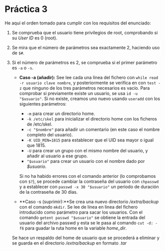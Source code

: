 # Práctica 3

He aquí el orden tomado para cumplir con los requisitos del enunciado:
1. Se comprueba que el usuario tiene privilegios de root, comprobando si su *User ID* es 0 (root).
2. Se mira que el número de parámetros sea exactamente 2, haciendo uso de `$#`.
3. Si el número de parámetros es 2, se comprueba si el primer parámetro es `-a` o `-s`.
    * **Caso -a (añadir):** See lee cada una línea del fichero con `while read -r usuario clave nombre`, y posteriormente se verifica en con `test -z` que ninguno de los tres parámetros necesarios es vacío.
        Para comprobar si previamente existe un usuario, se usa `id -u "$usuario"`. Si no existe, creamos uno nuevo usando `useradd` con los siguientes parámetros:     
        * `-m` para crear un directorio home.
        * `-k /etc/skel` para inicializar el directorio home con los ficheros de /etc/skel.
        * `-c "$nombre"` para añadir un comentario (en este caso el nombre completo del usuario).
        * `-K UID_MIN=1815` para establecer que el UID sea mayor o igual que 1815.
        * `-U` para crear un grupo con el mismo nombre del usuario, y añadir al usuario a ese grupo.
        * `"$usuario"` para crear un usuario con el nombre dado por *$usuario*.
        
        Si no ha habido errores con el comando anterior (lo comprobamos con `$?`), se procede cambiar la contraseña del usuario con `chpasswd` y a establecer con `passwd -x 30 "$usuario"` un periodo de duración de la contraseña de 30 días.
    * **Caso -s (suprimir):**Se crea una nuevo directorio */extra/backup* con el comando `mkdir`.
    Se lee de linea en linea del fichero introducido como parámetro para sacar los usuarios. Con el comando `getent passwd "$usuario"` se obtiene la entrada del usuario del archivo passwd y esta se le pasa al comando `cut -d: -f6` para guadar la ruta home en la variable *home_dir*.

    Se hace un respaldo del home de usuario que se procederá a eliminar y se guarda en el directorio */extra/backup* en formato *.tar*    